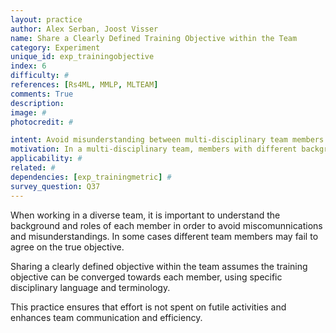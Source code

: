 ```yaml
---
layout: practice
author: Alex Serban, Joost Visser
name: Share a Clearly Defined Training Objective within the Team
category: Experiment
unique_id: exp_trainingobjective
index: 6
difficulty: #
references: [Rs4ML, MMLP, MLTEAM]
comments: True
description:
image: #
photocredit: #

intent: Avoid misunderstanding between multi-disciplinary team members. #
motivation: In a multi-disciplinary team, members with different backgrounds can misinterpret objectives. #
applicability: #
related: #
dependencies: [exp_trainingmetric] #
survey_question: Q37
---
```


When working in a diverse team, it is important to understand the background and roles of each member in order to avoid miscomunnications and misunderstandings.
In some cases different team members may fail to agree on the true objective.


Sharing a clearly defined objective within the team assumes the training objective can be converged towards each member, using specific disciplinary language and terminology.


This practice ensures that effort is not spent on futile activities and enhances team communication and efficiency.

